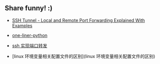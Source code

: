 ## Share funny! :)

- [SSH Tunnel - Local and Remote Port Forwarding Explained With Examples](SSH-Tunnel-Local-and-Remote-Port-Forwarding-Explained-With-Examples)

- [one-liner-python](one-liner-python)

- [ssh 实现端口转发](ssh-实现端口转发)

- [linux 环境变量相关配置文件的区别](linux 环境变量相关配置文件的区别)
